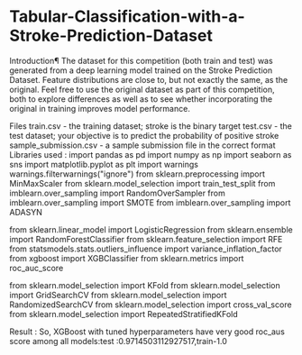 # Tabular-Classification-with-a-Stroke-Prediction-Dataset
Introduction¶
The dataset for this competition (both train and test) was generated from a deep learning model trained on the Stroke Prediction Dataset. Feature distributions are close to, but not exactly the same, as the original. Feel free to use the original dataset as part of this competition, both to explore differences as well as to see whether incorporating the original in training improves model performance.

Files train.csv - the training dataset; stroke is the binary target test.csv - the test dataset; your objective is to predict the probability of positive stroke sample_submission.csv - a sample submission file in the correct format
Libraries used :
import pandas as pd
import numpy as np
import seaborn as sns
import matplotlib.pyplot as plt
import warnings
warnings.filterwarnings("ignore")
from sklearn.preprocessing import MinMaxScaler
from sklearn.model_selection import train_test_split
from imblearn.over_sampling import RandomOverSampler
from imblearn.over_sampling import SMOTE
from imblearn.over_sampling import ADASYN

from sklearn.linear_model import LogisticRegression
from sklearn.ensemble import RandomForestClassifier
from sklearn.feature_selection import RFE
from statsmodels.stats.outliers_influence import variance_inflation_factor
from xgboost import XGBClassifier
from sklearn.metrics import roc_auc_score

from sklearn.model_selection import KFold
from sklearn.model_selection import GridSearchCV
from sklearn.model_selection import RandomizedSearchCV
from sklearn.model_selection import cross_val_score
from sklearn.model_selection import RepeatedStratifiedKFold

Result : So, XGBoost with tuned hyperparameters have very good roc_aus score among all models:test :0.9714503112927517,train-1.0
